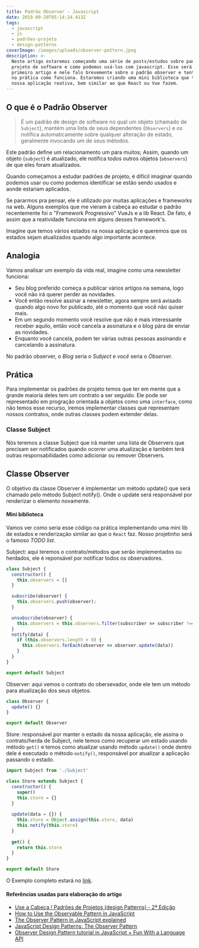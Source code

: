 ```yaml
---
title: Padrão Observer - Javascript
date: 2019-09-20T05:14:24.413Z
tags:
  - javascript
  - js
  - padrões-projeto
  - design-patterns
coverImage: /images/uploads/observer-pattern.jpeg
description: >-
  Neste artigo estaremos começando uma série de posts/estudos sobre padrões de
  projeto de software e como podemos usá-los com javascript. Esse será o
  primeiro artigo e nele falo brevemente sobre o padrão observer e tento mostrar
  na prática como funciona. Estaremos criando uma mini biblioteca que torna
  nossa aplicação reativa, bem similar ao que React ou Vue fazem.
---
```

## O que é o Padrão Observer 

> É um padrão de design de software no qual um objeto (chamado de `Subject`), mantém uma lista de seus dependentes (`Observers`) e os notifica automaticamente sobre qualquer alteração de estado, geralmente invocando um de seus métodos.

Este padrão define um relacionamento um para muitos; Assim, quando um objeto (`subject`) é atualizado, ele notifica todos outros objetos (`observers`) de que eles foram atualizados.

Quando começamos a estudar padrões de projeto, é difícil imaginar quando podemos usar ou como podemos identificar se estão sendo usados e aonde estariam aplicados.

Se pararmos pra pensar, ele é utilizado por muitas aplicações e frameworks na web. Alguns exemplos que me vieram à cabeça ao estudar o padrão recentemente foi o "Framework Progressivo" VueJs e a lib React. De fato, é assim que a reatividade funciona em alguns desses framework's.

Imagine que temos vários estados na nossa aplicação e queremos que os estados sejam atualizados quando algo importante acontece.

## Analogia

Vamos analisar um exemplo da vida real, imagine como uma newsletter funciona:

* Seu blog preferido começa a publicar vários artigos na semana, logo você não irá querer perder as novidades.
* Você então resolve assinar a newsletter, agora sempre será avisado quando algo novo for publicado, até o momento que você não quiser mais.
* Em um segundo momento você resolve que não é mais interessante receber aquilo, então você cancela a assinatura e o blog pára de enviar as novidades.
* Enquanto você cancela, podem ter várias outras pessoas assinando e cancelando a assinatura.


No padrão observer, o *Blog* seria o *Subject* e *você* seria o *Observer*.

## Prática

Para implementar os padrões de projeto temos que ter em mente que a grande maioria deles tem um contrato a ser seguido. Ele pode ser representado em progração orientada a objetos como uma `interface`, como não temos esse recurso, iremos implementar classes que representam nossos contratos, onde outras classes podem extender delas.

### Classe Subject

Nós teremos a classe Subject que irá manter uma lista de Observers que precisam ser notificados quando ocorrer uma atualização e também terá outras responsabilidades como adicionar ou remover Observers.

## Classe Observer

O objetivo da classe Observer é implementar um método update() que será chamado pelo método Subject notify(). Onde o update será responsável por renderizar o elemento novamente.

#### Mini biblioteca

Vamos ver como seria esse código na prática implementando uma mini lib de estados e renderização similar ao que o `React` faz. Nosso projetinho será o famoso *TODO list*.

Subject: aqui teremos o contrato/métodos que serão implementados ou herdados, ele é reponsável por notificar todos os observadores.

``` javascript
class Subject {
  constructor() {
    this.observers = []
  }

  subscribe(observer) {
    this.observers.push(observer);
  }

  unsubscribe(observer) {
    this.observers = this.observers.filter(subscriber => subscriber !== observer);
  }
  notify(data) {
    if (this.observers.length > 0) {
      this.observers.forEach(observer => observer.update(data))
    }
  }
}

export default Subject

```

Observer: aqui vemos o contrato do obersevador, onde ele tem um método para atualização dos seus objetos.

```javascript
class Observer {
  update() {}
}

export default Observer

```

Store: responsável por manter o estado da nossa aplicação, ele assina o contrato/herda de Subject, nele temos como recuperar um estado usando método `get()` e temos como atualizar usando método `update()` onde dentro dele é executado o método `notify()`, responsável por atualizar a aplicação passando o estado.

```javascript
import Subject from './Subject'

class Store extends Subject {
  constructor() {
    super()
    this.store = {}
  }
  
  update(data = {}) {
    this.store = Object.assign(this.store, data)
    this.notify(this.store)
  }
  
  get() {
    return this.store
  }
}

export default Store

```

O Exemplo completo estará no [link](https://github.com/iagocavalcante/design-pattern-js/tree/master/observer-pattern).


#### Referências usadas para elaboração do artigo

- [Use a Cabeça ! Padrões de Projetos (design Patterns) - 2ª Edição](https://www.amazon.com.br/Cabe%C3%A7a-Padr%C3%B5es-Projetos-Eric-Freeman/dp/8576081741)
- [How to Use the Observable Pattern in JavaScript](https://webdevstudios.com/2019/02/19/observable-pattern-in-javascript/) 
- [The Observer Pattern in JavaScript explained](https://pawelgrzybek.com/the-observer-pattern-in-javascript-explained/)
- [JavaScript Design Patterns: The Observer Pattern](https://www.sitepoint.com/javascript-design-patterns-observer-pattern/)
- [Observer Design Pattern tutorial in JavaScript + Fun With a Language API](https://dev.to/erikwhiting88/observer-design-pattern-tutorial-in-javascript-fun-with-a-language-api-21o3)
